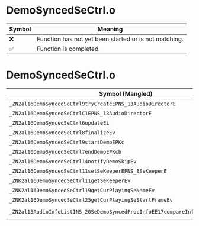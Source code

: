 # DemoSyncedSeCtrl.o
| Symbol | Meaning 
| ------------- | ------------- 
| :x: | Function has not yet been started or is not matching. 
| :white_check_mark: | Function is completed. 


# DemoSyncedSeCtrl.o
| Symbol (Mangled) | Symbol (Demangled) | Decompiled? |
| ------------- |  ------------- | ------------- |
| `_ZN2al16DemoSyncedSeCtrl9tryCreateEPNS_13AudioDirectorE` | `al::DemoSyncedSeCtrl::tryCreate(al::AudioDirector *)` | :white_check_mark: |
| `_ZN2al16DemoSyncedSeCtrlC1EPNS_13AudioDirectorE` | `al::DemoSyncedSeCtrl::DemoSyncedSeCtrl(al::AudioDirector *)` | :white_check_mark: |
| `_ZN2al16DemoSyncedSeCtrl6updateEi` | `al::DemoSyncedSeCtrl::update(int)` | :white_check_mark: |
| `_ZN2al16DemoSyncedSeCtrl8finalizeEv` | `al::DemoSyncedSeCtrl::finalize(void)` | :white_check_mark: |
| `_ZN2al16DemoSyncedSeCtrl9startDemoEPKc` | `al::DemoSyncedSeCtrl::startDemo(char const*)` | :white_check_mark: |
| `_ZN2al16DemoSyncedSeCtrl7endDemoEPKcb` | `al::DemoSyncedSeCtrl::endDemo(char const*,bool)` | :white_check_mark: |
| `_ZN2al16DemoSyncedSeCtrl14notifyDemoSkipEv` | `al::DemoSyncedSeCtrl::notifyDemoSkip(void)` | :white_check_mark: |
| `_ZN2al16DemoSyncedSeCtrl11setSeKeeperEPNS_8SeKeeperE` | `al::DemoSyncedSeCtrl::setSeKeeper(al::SeKeeper *)` | :white_check_mark: |
| `_ZNK2al16DemoSyncedSeCtrl11getSeKeeperEv` | `al::DemoSyncedSeCtrl::getSeKeeper(void)const` | :white_check_mark: |
| `_ZNK2al16DemoSyncedSeCtrl19getCurPlayingSeNameEv` | `al::DemoSyncedSeCtrl::getCurPlayingSeName(void)const` | :white_check_mark: |
| `_ZNK2al16DemoSyncedSeCtrl25getCurPlayingSeStartFrameEv` | `al::DemoSyncedSeCtrl::getCurPlayingSeStartFrame(void)const` | :white_check_mark: |
| `_ZN2al13AudioInfoListINS_20SeDemoSyncedProcInfoEE17compareInfoAndKeyEPKS1_PKc` | `al::AudioInfoList<al::SeDemoSyncedProcInfo>::compareInfoAndKey(al::SeDemoSyncedProcInfo const*,char const*)` | :white_check_mark: |
